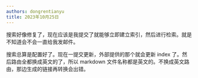 ```yaml
---
authors: dongrentianyu
title: 2023年10月25日
---
```


搜索好像修复了，现在应该是我提交了就能够立即建立索引，然后进行检索。就是不知道会不会一直给我发邮件。

搜索总算是配置好了。现在一提交更新，外部提供的那个就会更新 index 了。然后路由全都换成英文的了，所以 markdown 文件名称都是英文的。不换成英文路由，那边生成的链接再转换会出错。
